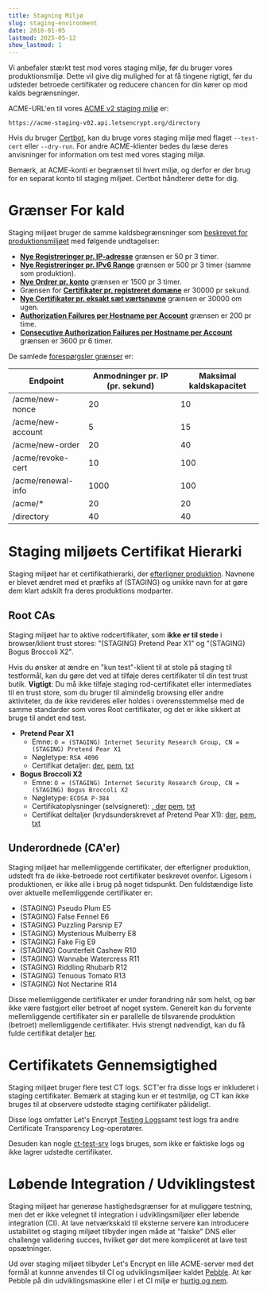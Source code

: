 ```yaml
---
title: Stagning Miljø
slug: staging-environment
date: 2018-01-05
lastmod: 2025-05-12
show_lastmod: 1
---
```



Vi anbefaler stærkt test mod vores staging miljø, før du bruger vores produktionsmiljø. Dette vil give dig mulighed for at få tingene rigtigt, før du udsteder betroede certifikater og reducere chancen for din kører op mod kalds begrænsninger.

ACME-URL'en til vores [ACME v2 staging miljø](https://community.letsencrypt.org/t/staging-endpoint-for-acme-v2/49605) er:

`https://acme-staging-v02.api.letsencrypt.org/directory`

Hvis du bruger [Certbot](https://certbot.eff.org/), kan du bruge vores staging miljø med flaget `--test-cert` eller `--dry-run`. For andre ACME-klienter bedes du læse deres anvisninger for information om test med vores staging miljø.

Bemærk, at ACME-konti er begrænset til hvert miljø, og derfor er der brug for en separat konto til staging miljøet. Certbot håndterer dette for dig.

# Grænser For kald

Staging miljøet bruger de samme kaldsbegrænsninger som [beskrevet for produktionsmiljøet](/docs/rate-limits) med følgende undtagelser:

* **[Nye Registreringer pr. IP-adresse](/docs/rate-limits/#new-registrations-per-ip-address)** grænsen er 50 pr 3 timer.
* **[Nye Registreringer pr. IPv6 Range](/docs/rate-limits/#new-registrations-per-ipv6-range)** grænsen er 500 pr 3 timer (samme som produktion).
* **[Nye Ordrer pr. konto](/docs/rate-limits/#new-orders-per-account)** grænsen er 1500 pr 3 timer.
* Grænsen for **[Certifikater pr. registreret domæne](/docs/rate-limits/#new-certificates-per-registered-domain)** er 30000 pr sekund.
* **[Nye Certifikater pr. eksakt sæt værtsnavne](/docs/rate-limits/#new-certificates-per-exact-set-of-hostnames)** grænsen er 30000 om ugen.
* **[Authorization Failures per Hostname per Account](/docs/rate-limits/#authorization-failures-per-hostname-per-account)** grænsen er 200 pr time.
* **[Consecutive Authorization Failures per Hostname per Account](/docs/rate-limits/#consecutive-authorization-failures-per-hostname-per-account)** grænsen er 3600 pr 6 timer.

De samlede [forespørgsler grænser](/docs/rate-limits/#overall-requests-limit) er:

| Endpoint           | Anmodninger pr. IP (pr. sekund) | Maksimal kaldskapacitet |
| ------------------ | ------------------------------- | ----------------------- |
| /acme/new-nonce    | 20                              | 10                      |
| /acme/new-account  | 5                               | 15                      |
| /acme/new-order    | 20                              | 40                      |
| /acme/revoke-cert  | 10                              | 100                     |
| /acme/renewal-info | 1000                            | 100                     |
| /acme/*            | 20                              | 20                      |
| /directory         | 40                              | 40                      |

# Staging miljøets Certifikat Hierarki

Staging miljøet har et certifikathierarki, der [efterligner produktion](/certificates). Navnene er blevet ændret med et præfiks af (STAGING) og unikke navn for at gøre dem klart adskilt fra deres produktions modparter.

## Root CAs

Staging miljøet har to aktive rodcertifikater, som **ikke er til stede** i browser/klient trust stores: "(STAGING) Pretend Pear X1" og "(STAGING) Bogus Broccoli X2".

Hvis du ønsker at ændre en "kun test"-klient til at stole på staging til testformål, kan du gøre det ved at tilføje deres certifikater til din test trust butik. **Vigtigt**: Du må ikke tilføje staging rod-certifikatet eller intermediates til en trust store, som du bruger til almindelig browsing eller andre aktiviteter, da de ikke revideres eller holdes i overensstemmelse med de samme standarder som vores Root certifikater, og det er ikke sikkert at bruge til andet end test.

* **Pretend Pear X1**
  * Emne: `O = (STAGING) Internet Security Research Group, CN = (STAGING) Pretend Pear X1`
  * Nøgletype: `RSA 4096`
  * Certifikat detaljer: [der](/certs/staging/letsencrypt-stg-root-x1.der), [pem](/certs/staging/letsencrypt-stg-root-x1.pem), [txt](/certs/staging/letsencrypt-stg-root-x1.txt)
* **Bogus Broccoli X2**
  * Emne: `O = (STAGING) Internet Security Research Group, CN = (STAGING) Bogus Broccoli X2`
  * Nøgletype: `ECDSA P-384`
  * Certifikatoplysninger (selvsigneret): [, der](/certs/staging/letsencrypt-stg-root-x2.der) [pem](/certs/staging/letsencrypt-stg-root-x2.pem), [txt](/certs/staging/letsencrypt-stg-root-x2.txt)
  * Certifikat deltaljer (krydsunderskrevet af Pretend Pear X1): [der](/certs/staging/letsencrypt-stg-root-x2-signed-by-x1.der), [pem](/certs/staging/letsencrypt-stg-root-x2-signed-by-x1.pem), [txt](/certs/staging/letsencrypt-stg-root-x2-signed-by-x1.txt)

## Underordnede (CA'er)

Staging miljøet har mellemliggende certifikater, der efterligner produktion, udstedt fra de ikke-betroede root certifikater beskrevet ovenfor. Ligesom i produktionen, er ikke alle i brug på noget tidspunkt. Den fuldstændige liste over aktuelle mellemliggende certifikater er:

* (STAGING) Pseudo Plum E5
* (STAGING) False Fennel E6
* (STAGING) Puzzling Parsnip E7
* (STAGING) Mysterious Mulberry E8
* (STAGING) Fake Fig E9
* (STAGING) Counterfeit Cashew R10
* (STAGING) Wannabe Watercress R11
* (STAGING) Riddling Rhubarb R12
* (STAGING) Tenuous Tomato R13
* (STAGING) Not Nectarine R14

Disse mellemliggende certifikater er under forandring når som helst, og bør ikke være fastgjort eller betroet af noget system. Generelt kan du forvente mellemliggende certifikater sin er parallelle de tilsvarende produktion (betroet) mellemliggende certifikater. Hvis strengt nødvendigt, kan du få fulde certifikat detaljer [her](https://github.com/letsencrypt/website/blob/main/static/certs/staging).

# Certifikatets Gennemsigtighed

Staging miljøet bruger flere test CT logs. SCT'er fra disse logs er inkluderet i staging certifikater. Bemærk at staging kun er et testmiljø, og CT kan ikke bruges til at observere udstedte staging certifikater pålideligt.

Disse logs omfatter Let's Encrypt [Testing Logs](/docs/ct-logs#testing)samt test logs fra andre Certificate Transparency Log-operatører.

Desuden kan nogle [ct-test-srv](https://pkg.go.dev/github.com/letsencrypt/boulder/test/ct-test-srv) logs bruges, som ikke er faktiske logs og ikke lagrer udstedte certifikater.

# Løbende Integration / Udviklingstest

Staging miljøet har generøse hastighedsgrænser for at muliggøre testning, men det er ikke velegnet til integration i udviklingsmiljøer eller løbende integration (CI). At lave netværkskald til eksterne servere kan introducere ustabilitet og staging miljøet tilbyder ingen måde at "falske" DNS eller challenge validering succes, hvilket gør det mere kompliceret at lave test opsætninger.

Ud over staging miljøet tilbyder Let's Encrypt en lille ACME-server med det formål at kunnne anvendes til CI og udviklingsmiljøer kaldet [Pebble](https://github.com/letsencrypt/pebble). At kør Pebble på din udviklingsmaskine eller i et CI miljø er [hurtig og nem](https://github.com/letsencrypt/pebble#docker).
